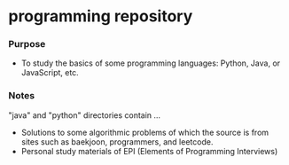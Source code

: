 # programming repository

### Purpose
  - To study the basics of some programming languages: Python, Java, or JavaScript, etc.
  
### Notes
"java" and "python" directories contain ...
  - Solutions to some algorithmic problems of which the source is from sites such as baekjoon, programmers, and leetcode.
  - Personal study materials of EPI (Elements of Programming Interviews)
